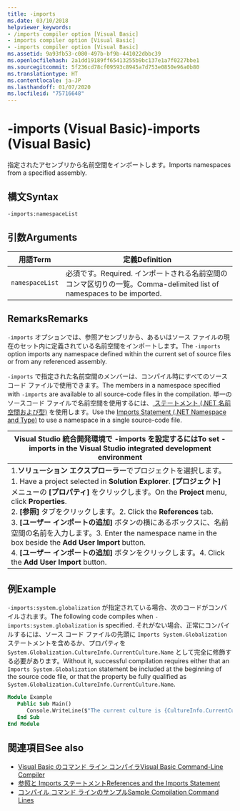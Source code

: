 ```yaml
---
title: -imports
ms.date: 03/10/2018
helpviewer_keywords:
- /imports compiler option [Visual Basic]
- imports compiler option [Visual Basic]
- -imports compiler option [Visual Basic]
ms.assetid: 9a93fb53-c080-497b-bf9b-441022dbbc39
ms.openlocfilehash: 2a1dd19189ff65413255b9bc137e1a7f0227bbe1
ms.sourcegitcommit: 5f236cd78cf09593c8945a7d753e0850e96a0b80
ms.translationtype: HT
ms.contentlocale: ja-JP
ms.lasthandoff: 01/07/2020
ms.locfileid: "75716648"
---
```

# <a name="-imports-visual-basic"></a><span data-ttu-id="462ce-102">-imports (Visual Basic)</span><span class="sxs-lookup"><span data-stu-id="462ce-102">-imports (Visual Basic)</span></span>
<span data-ttu-id="462ce-103">指定されたアセンブリから名前空間をインポートします。</span><span class="sxs-lookup"><span data-stu-id="462ce-103">Imports namespaces from a specified assembly.</span></span>  
  
## <a name="syntax"></a><span data-ttu-id="462ce-104">構文</span><span class="sxs-lookup"><span data-stu-id="462ce-104">Syntax</span></span>  
  
```console  
-imports:namespaceList  
```  
  
## <a name="arguments"></a><span data-ttu-id="462ce-105">引数</span><span class="sxs-lookup"><span data-stu-id="462ce-105">Arguments</span></span>  
  
|<span data-ttu-id="462ce-106">用語</span><span class="sxs-lookup"><span data-stu-id="462ce-106">Term</span></span>|<span data-ttu-id="462ce-107">定義</span><span class="sxs-lookup"><span data-stu-id="462ce-107">Definition</span></span>|  
|---|---|  
|`namespaceList`|<span data-ttu-id="462ce-108">必須です。</span><span class="sxs-lookup"><span data-stu-id="462ce-108">Required.</span></span> <span data-ttu-id="462ce-109">インポートされる名前空間のコンマ区切りの一覧。</span><span class="sxs-lookup"><span data-stu-id="462ce-109">Comma-delimited list of namespaces to be imported.</span></span>|  
  
## <a name="remarks"></a><span data-ttu-id="462ce-110">Remarks</span><span class="sxs-lookup"><span data-stu-id="462ce-110">Remarks</span></span>  
 <span data-ttu-id="462ce-111">`-imports` オプションでは、参照アセンブリから、あるいはソース ファイルの現在のセット内に定義されている名前空間をインポートします。</span><span class="sxs-lookup"><span data-stu-id="462ce-111">The `-imports` option imports any namespace defined within the current set of source files or from any referenced assembly.</span></span>  
  
 <span data-ttu-id="462ce-112">`-imports` で指定された名前空間のメンバーは、コンパイル時にすべてのソースコード ファイルで使用できます。</span><span class="sxs-lookup"><span data-stu-id="462ce-112">The members in a namespace specified with `-imports` are available to all source-code files in the compilation.</span></span> <span data-ttu-id="462ce-113">単一のソースコード ファイルで名前空間を使用するには、[ ステートメント (.NET 名前空間および型)](../../../visual-basic/language-reference/statements/imports-statement-net-namespace-and-type.md) を使用します。</span><span class="sxs-lookup"><span data-stu-id="462ce-113">Use the [Imports Statement (.NET Namespace and Type)](../../../visual-basic/language-reference/statements/imports-statement-net-namespace-and-type.md) to use a namespace in a single source-code file.</span></span>  
  
|<span data-ttu-id="462ce-114">Visual Studio 統合開発環境で -imports を設定するには</span><span class="sxs-lookup"><span data-stu-id="462ce-114">To set -imports in the Visual Studio integrated development environment</span></span>|  
|---|  
|<span data-ttu-id="462ce-115">1.**ソリューション エクスプローラー**でプロジェクトを選択します。</span><span class="sxs-lookup"><span data-stu-id="462ce-115">1.  Have a project selected in **Solution Explorer**.</span></span> <span data-ttu-id="462ce-116">**[プロジェクト]** メニューの **[プロパティ]** をクリックします。</span><span class="sxs-lookup"><span data-stu-id="462ce-116">On the **Project** menu, click **Properties**.</span></span> <br /><span data-ttu-id="462ce-117">2. **[参照]** タブをクリックします。</span><span class="sxs-lookup"><span data-stu-id="462ce-117">2.  Click the **References** tab.</span></span><br /><span data-ttu-id="462ce-118">3. **[ユーザー インポートの追加]** ボタンの横にあるボックスに、名前空間の名前を入力します。</span><span class="sxs-lookup"><span data-stu-id="462ce-118">3.  Enter the namespace name in the box beside the **Add User Import** button.</span></span><br /><span data-ttu-id="462ce-119">4. **[ユーザー インポートの追加]** ボタンをクリックします。</span><span class="sxs-lookup"><span data-stu-id="462ce-119">4.  Click the **Add User Import** button.</span></span>|  
  
## <a name="example"></a><span data-ttu-id="462ce-120">例</span><span class="sxs-lookup"><span data-stu-id="462ce-120">Example</span></span>  
 <span data-ttu-id="462ce-121">`-imports:system.globalization` が指定されている場合、次のコードがコンパイルされます。</span><span class="sxs-lookup"><span data-stu-id="462ce-121">The following code compiles when `-imports:system.globalization` is specified.</span></span> <span data-ttu-id="462ce-122">それがない場合、正常にコンパイルするには、ソース コード ファイルの先頭に `Imports System.Globalization` ステートメントを含めるか、プロパティを `System.Globalization.CultureInfo.CurrentCulture.Name` として完全に修飾する必要があります。</span><span class="sxs-lookup"><span data-stu-id="462ce-122">Without it, successful compilation requires either that an `Imports System.Globalization` statement be included at the beginning of the source code file, or that the property be fully qualified as `System.Globalization.CultureInfo.CurrentCulture.Name`.</span></span>

```vb
Module Example
   Public Sub Main()
      Console.WriteLine($"The current culture is {CultureInfo.CurrentCulture.Name}")
   End Sub
End Module
```

## <a name="see-also"></a><span data-ttu-id="462ce-123">関連項目</span><span class="sxs-lookup"><span data-stu-id="462ce-123">See also</span></span>

- [<span data-ttu-id="462ce-124">Visual Basic のコマンド ライン コンパイラ</span><span class="sxs-lookup"><span data-stu-id="462ce-124">Visual Basic Command-Line Compiler</span></span>](../../../visual-basic/reference/command-line-compiler/index.md)
- [<span data-ttu-id="462ce-125">参照と Imports ステートメント</span><span class="sxs-lookup"><span data-stu-id="462ce-125">References and the Imports Statement</span></span>](../../../visual-basic/programming-guide/program-structure/references-and-the-imports-statement.md)
- [<span data-ttu-id="462ce-126">コンパイル コマンド ラインのサンプル</span><span class="sxs-lookup"><span data-stu-id="462ce-126">Sample Compilation Command Lines</span></span>](../../../visual-basic/reference/command-line-compiler/sample-compilation-command-lines.md)
